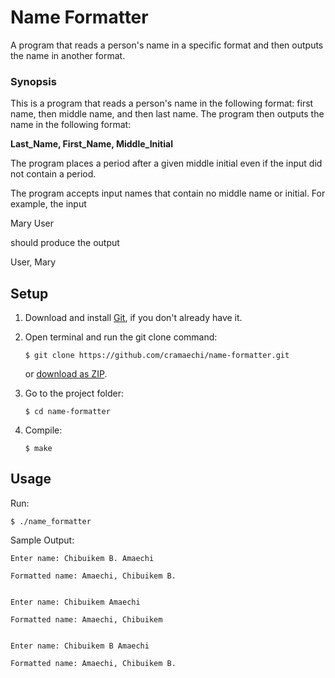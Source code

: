 # Name Formatter
A program that reads a person's name in a specific format and then outputs the name in another format.

### Synopsis
This is a program that reads a person's name in the following format: first name, then middle name, and then last name.
The program then outputs the name in the following format:

**Last_Name, First_Name, Middle_Initial**

The program places a period after a given middle initial even if the input did not contain a period.

The program accepts input names that contain no middle name or initial. For example, the input

Mary User

should produce the output

User, Mary

## Setup
1. Download and install [Git](https://git-scm.com/downloads), if you don't already have it.

2. Open terminal and run the git clone command:

   ```
   $ git clone https://github.com/cramaechi/name-formatter.git
   ```
    or [download as ZIP](https://github.com/cramaechi/name-formatter/archive/master.zip).

3. Go to the project folder:

   ```
   $ cd name-formatter
   ```

4. Compile:

   ```
   $ make
   ```
   
## Usage
Run:

```
$ ./name_formatter
```

Sample Output:
```
Enter name: Chibuikem B. Amaechi                                                                                      
                                                                                                                      
Formatted name: Amaechi, Chibuikem B.


Enter name: Chibuikem Amaechi                                                                                         
                                                                                                                      
Formatted name: Amaechi, Chibuikem


Enter name: Chibuikem B Amaechi                                                                                       
                                                                                                                      
Formatted name: Amaechi, Chibuikem B.
```
